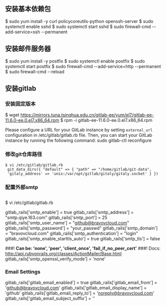 

## 安装基本依赖包
$ sudo yum install -y curl policycoreutils-python openssh-server
$ sudo systemctl enable sshd
$ sudo systemctl start sshd
$ sudo firewall-cmd --add-service=ssh --permanent


## 安装邮件服务器
$ sudo yum install -y postfix
$ sudo systemctl enable postfix
$ sudo systemctl start postfix
$ sudo firewall-cmd --add-service=http --permanent
$ sudo firewall-cmd --reload

## 安装gitlab
### 安装固定版本
$ wget https://mirrors.tuna.tsinghua.edu.cn/gitlab-ee/yum/el7/gitlab-ee-11.6.0-ee.0.el7.x86_64.rpm
$ rpm -i gitlab-ee-11.6.0-ee.0.el7.x86_64.rpm

Please configure a URL for your GitLab instance by setting `external_url`
configuration in /etc/gitlab/gitlab.rb file.
Then, you can start your GitLab instance by running the following command:
  sudo gitlab-ctl reconfigure

### 修改git仓库路径
```
$ vi /etc/gitlab/gitlab.rb
 git_data_dirs({ "default" => { "path" => "/home/gitlab/git-data",
 'gitaly_address' => 'unix:/var/opt/gitlab/gitaly/gitaly.socket' } })
```

### 配置外部smtp
```
```
$ vi /etc/gitlab/gitlab.rb

 gitlab_rails['smtp_enable'] = true
 gitlab_rails['smtp_address'] = "smtp.qiye.163.com"
 gitlab_rails['smtp_port'] = 25
 gitlab_rails['smtp_user_name'] = "github@bravovcloud.com"
 gitlab_rails['smtp_password'] = "your_passwd"
 gitlab_rails['smtp_domain'] = "bravovcloud.com"
 gitlab_rails['smtp_authentication'] = "login"
 gitlab_rails['smtp_enable_starttls_auto'] = true
 gitlab_rails['smtp_tls'] = false

###! **Can be: 'none', 'peer', 'client_once', 'fail_if_no_peer_cert'**
###! Docs: http://api.rubyonrails.org/classes/ActionMailer/Base.html
 gitlab_rails['smtp_openssl_verify_mode'] = 'none'

### Email Settings
 gitlab_rails['gitlab_email_enabled'] = true
 gitlab_rails['gitlab_email_from'] = 'github@bravovcloud.com'
 gitlab_rails['gitlab_email_display_name'] = 'github'
 gitlab_rails['gitlab_email_reply_to'] = 'noreply@bravovcloud.com'
 gitlab_rails['gitlab_email_subject_suffix'] = ''
```



